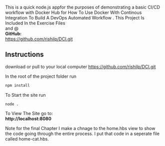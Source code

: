 This is a quick  node.js appfor the purposes of demonstrating a basic CI/CD workflow with Docker Hub for How To Use Docker With Continous Integration To Build A DevOps Automated Workflow .
This Project Is Included In the Exercise Files  
and @  
**GitHub:**   
https://github.com/rishilp/DCI.git

## Instructions  

download or pull to your local computer
https://github.com/rishilp/DCI.git

In the root of the project folder run 
```javascript
npm install
```
To Start the site run 
```
node . 
```
To View The Site go to:  
**http://localhost:8080**

Note for the final Chapter I make a chnage to the home.hbs view to show the code going through the entire process. I put that code in a seperate file called home-cat.hbs.
